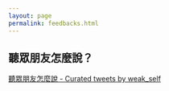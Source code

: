 ```yaml
---
layout: page
permalink: feedbacks.html
---
```


## 聽眾朋友怎麼說？

<a class="twitter-timeline" data-lang="zh-tw" data-width="400" data-theme="dark" data-link-color="#FC5FA3" href="https://twitter.com/weak_self/timelines/1181173819567792130?ref_src=twsrc%5Etfw">聽眾朋友怎麼說 - Curated tweets by weak_self</a> <script async src="https://platform.twitter.com/widgets.js" charset="utf-8"></script>